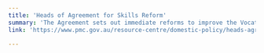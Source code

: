```yaml
---
title: 'Heads of Agreement for Skills Reform'
summary: 'The Agreement sets out immediate reforms to improve the Vocational Education and Training (VET) sector and an approach and priorities for developing a new National Skills Agreement to replace the National Agreement on Skills and Workforce Development. '
link: 'https://www.pmc.gov.au/resource-centre/domestic-policy/heads-agreement-skills-reform'

---
```




